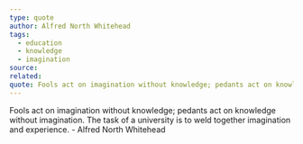 ```yaml
---
type: quote
author: Alfred North Whitehead
tags:
  - education
  - knowledge
  - imagination
source: 
related: 
quote: Fools act on imagination without knowledge; pedants act on knowledge without imagination. The task of a university is to weld together imagination and experience.
---
```

Fools act on imagination without knowledge; pedants act on knowledge without imagination. The task of a university is to weld together imagination and experience. - Alfred North Whitehead